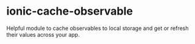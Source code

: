 # ionic-cache-observable
Helpful module to cache observables to local storage and get or refresh their values across your app.
